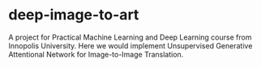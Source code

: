 # deep-image-to-art
A project for Practical Machine Learning and Deep Learning course from Innopolis University. Here we would implement Unsupervised Generative Attentional Network for Image-to-Image Translation.
